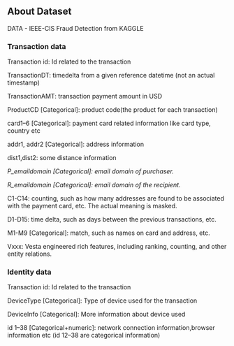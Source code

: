 ## About Dataset

DATA -  IEEE-CIS Fraud Detection from KAGGLE


### Transaction data

Transaction id: Id related to the transaction

TransactionDT: timedelta from a given reference datetime (not an actual timestamp)

TransactionAMT: transaction payment amount in USD

ProductCD [Categorical]: product code(the product for each transaction)

card1–6 [Categorical]: payment card related information like card type, country etc

addr1, addr2 [Categorical]: address information

dist1,dist2: some distance information

_P_emaildomain [Categorical]: email domain of purchaser._

_R_emaildomain [Categorical]: email domain of the recipient._

C1-C14: counting, such as how many addresses are found to be associated with the payment card, etc. The actual meaning is masked.

D1-D15: time delta, such as days between the previous transactions, etc.

M1-M9 [Categorical]: match, such as names on card and address, etc.

Vxxx: Vesta engineered rich features, including ranking, counting, and other entity relations.

### Identity data

Transaction id: Id related to the transaction

DeviceType [Categorical]: Type of device used for the transaction

DeviceInfo [Categorical]: More information about device used

id 1–38 [Categorical+numeric]: network connection information,browser information etc (id 12–38 are categorical information)
